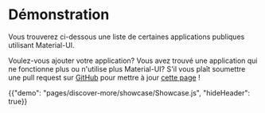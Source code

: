 # Démonstration

<p class="description">Vous trouverez ci-dessous une liste de certaines applications publiques utilisant Material-UI.</p>

Voulez-vous ajouter votre application? Vous avez trouvé une application qui ne fonctionne plus ou n'utilise plus Material-UI? S'il vous plaît soumettre une pull request sur [GitHub](https://github.com/mui-org/material-ui) pour mettre à jour [cette page](https://github.com/mui-org/material-ui/blob/5c70845cc4d60918c528f3aa58416ed8851a259c/docs/src/pages/discover-more/showcase/Showcase.js#L31) !

{{"demo": "pages/discover-more/showcase/Showcase.js", "hideHeader": true}}
